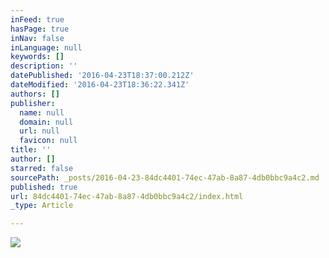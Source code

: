 ```yaml
---
inFeed: true
hasPage: true
inNav: false
inLanguage: null
keywords: []
description: ''
datePublished: '2016-04-23T18:37:00.212Z'
dateModified: '2016-04-23T18:36:22.341Z'
authors: []
publisher:
  name: null
  domain: null
  url: null
  favicon: null
title: ''
author: []
starred: false
sourcePath: _posts/2016-04-23-84dc4401-74ec-47ab-8a87-4db0bbc9a4c2.md
published: true
url: 84dc4401-74ec-47ab-8a87-4db0bbc9a4c2/index.html
_type: Article

---
```

![](https://the-grid-user-content.s3-us-west-2.amazonaws.com/d65dd6ca-63fd-4706-9555-194693fe9101.jpg)